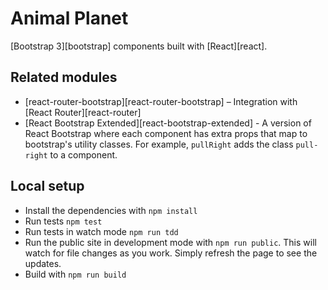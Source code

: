 # Animal Planet

[Bootstrap 3][bootstrap] components built with [React][react].

## Related modules

- [react-router-bootstrap][react-router-bootstrap] – Integration with [React Router][react-router]
- [React Bootstrap Extended][react-bootstrap-extended] - A version of React Bootstrap where each component has extra props that map to bootstrap's utility classes. For example, `pullRight` adds the class `pull-right` to a component.

## Local setup

- Install the dependencies with `npm install`
- Run tests `npm test`
- Run tests in watch mode `npm run tdd`
- Run the public site in development mode with `npm run public`. This will watch
  for file changes as you work. Simply refresh the page to see the updates.
- Build with `npm run build`

